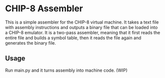# CHIP-8 Assembler
This is a simple assembler for the CHIP-8 virtual machine. It takes a text file with assembly instructions and outputs 
a binary file that can be loaded into a CHIP-8 emulator. It is a two-pass assembler, meaning that it first reads the
entire file and builds a symbol table, then it reads the file again and generates the binary file.

## Usage
Run main.py and it turns assembly into machine code. (WIP)
